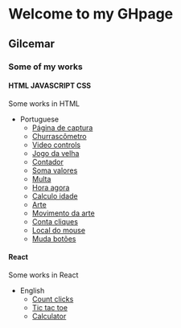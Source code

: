 # Welcome to my GHpage 
## Gilcemar
### Some of my works

#### HTML JAVASCRIPT CSS
Some works in HTML

* Portuguese
  * [Página de captura](https://gilcemargz.github.io/cursos/curso_programadorbr/aula06/index.html)
  * [Churrascômetro](https://gilcemargz.github.io/cursos/curso_programadorbr/aula10/index.html)
  * [Video controls](https://gilcemargz.github.io/cursos/curso_programadorbr/aula11/player.html)
  * [Jogo da velha](https://gilcemargz.github.io/curso_javascript//EDX_course_js_basic/module_01.html)
  * [Contador](https://gilcemargz.github.io/curso_javascript/aula14/ex012.html)
  * [Soma valores](https://gilcemargz.github.io/curso_javascript/Aula10/ex007.html)
  * [Multa](https://gilcemargz.github.io/curso_javascript/Aula11/ex009.html)
  * [Hora agora](https://gilcemargz.github.io/curso_javascript/Aula12/ex010.html)
  * [Calculo idade](https://gilcemargz.github.io/curso_javascript/Aula12/ex011.html)
  * [Arte](https://gilcemargz.github.io/curso_javascript/EDX_course_js_basic/html_canvas.html)
  * [Movimento da arte](https://gilcemargz.github.io/curso_javascript/EDX_course_js_basic/movimento.html)
  * [Conta cliques](https://gilcemargz.github.io/curso_javascript/EDX_course_js_basic/teste_callback.html)
  * [Local do mouse](https://gilcemargz.github.io/curso_javascript/EDX_course_js_basic/testeMouse.html)
  * [Muda botões](https://gilcemargz.github.io/curso_javascript/HackerHank/index.html)

#### React
Some works in React

* English
  * [Count clicks](https://gilcemargz.github.io/teste_react/contador/)
  * [Tic tac toe](https://gilcemargz.github.io/teste_react/tic_tac_toe/)
  * [Calculator](https://gilcemargz.github.io/teste_react/calculator/)   

